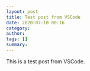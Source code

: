 ```yaml
---
layout: post
title: Test post from VSCode
date: 2020-07-10 00:16
category: 
author: 
tags: []
summary: 
---
```


This is a test post from VSCode.